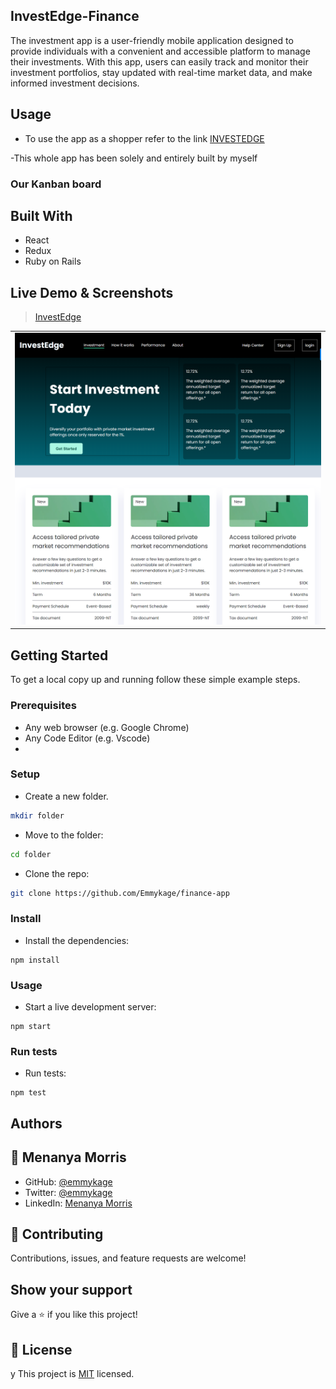 ## InvestEdge-Finance

The investment app is a user-friendly mobile application designed to provide individuals with a convenient and accessible platform to manage their investments. With this app, users can easily track and monitor their investment portfolios, stay updated with real-time market data, and make informed investment decisions.

## Usage

- To use the app as a shopper refer to the link [INVESTEDGE](https://admirable-wisp-900f98.netlify.app/)

-This whole app has been solely and entirely built by myself

### Our Kanban board

## Built With

- React
- Redux
- Ruby on Rails

## Live Demo & Screenshots

> [InvestEdge](https://admirable-wisp-900f98.netlify.app/)

<table>
<tr>
<td><img src="/src/assets/image/investedge.PNG" alt="Home page"></td>
<!-- <td><img src="src/assets/images/melisport_products.PNG " alt="Product details page"></td>
<td><img src="src/assets/images/melisport_adminPage.PNG" alt="admin page"></td> -->
</tr>
</table>

## Getting Started

To get a local copy up and running follow these simple example steps.

### Prerequisites

- Any web browser (e.g. Google Chrome)
- Any Code Editor (e.g. Vscode)
-

### Setup

- Create a new folder.

```bash
mkdir folder
```

- Move to the folder:

```bash
cd folder
```

- Clone the repo:

```bash
git clone https://github.com/Emmykage/finance-app
```

### Install

- Install the dependencies:

```
npm install
```

### Usage

- Start a live development server:

```
npm start
```

### Run tests

- Run tests:

```
npm test
```

## Authors

## 👤 Menanya Morris

- GitHub: [@emmykage](https://github.com/emmykage)
- Twitter: [@emmykage](https://twitter.com/mennydev)
- LinkedIn: [Menanya Morris](https://www.linkedin.com/in/morris-menanya-a51985104/)

## 🤝 Contributing

Contributions, issues, and feature requests are welcome!

## Show your support

Give a ⭐️ if you like this project!

## 📝 License

y
This project is [MIT](./MIT.md) licensed.
